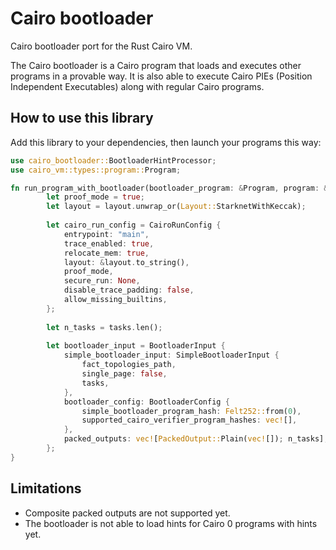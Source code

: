 # Cairo bootloader

Cairo bootloader port for the Rust Cairo VM.

The Cairo bootloader is a Cairo program that loads and executes other programs in a provable way.
It is also able to execute Cairo PIEs (Position Independent Executables) along with regular Cairo programs.

## How to use this library

Add this library to your dependencies, then launch your programs this way:

```rust
use cairo_bootloader::BootloaderHintProcessor;
use cairo_vm::types::program::Program;

fn run_program_with_bootloader(bootloader_program: &Program, program: &Program) -> Result<(), HintError> {
        let proof_mode = true;
        let layout = layout.unwrap_or(Layout::StarknetWithKeccak);
    
        let cairo_run_config = CairoRunConfig {
            entrypoint: "main",
            trace_enabled: true,
            relocate_mem: true,
            layout: &layout.to_string(),
            proof_mode,
            secure_run: None,
            disable_trace_padding: false,
            allow_missing_builtins,
        };
    
        let n_tasks = tasks.len();
    
        let bootloader_input = BootloaderInput {
            simple_bootloader_input: SimpleBootloaderInput {
                fact_topologies_path,
                single_page: false,
                tasks,
            },
            bootloader_config: BootloaderConfig {
                simple_bootloader_program_hash: Felt252::from(0),
                supported_cairo_verifier_program_hashes: vec![],
            },
            packed_outputs: vec![PackedOutput::Plain(vec![]); n_tasks],
        };
}
```

## Limitations

* Composite packed outputs are not supported yet.
* The bootloader is not able to load hints for Cairo 0 programs with hints yet.
